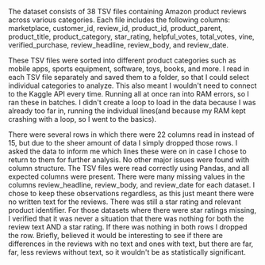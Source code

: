 The dataset consists of 38 TSV files containing Amazon product reviews across various categories. Each file includes the following columns: marketplace, customer_id, review_id, product_id, product_parent, product_title, product_category, star_rating, helpful_votes, total_votes, vine, verified_purchase, review_headline, review_body, and review_date. 

These TSV files were sorted into different product categories such as mobile apps, sports equipment, software, toys, books, and more. I read in each TSV file separately and saved them to a  folder, so that I could select individual categories to analyze. This also meant I wouldn't need to connect to the Kaggle API every time. Running all at once ran into RAM errors, so I ran these in batches. I didn't create a loop to load in the data because I was already too far in, running the individual lines(and because my RAM kept crashing with a loop, so I went to the basics).

There were several rows in which there were 22 columns read in instead of 15, but due to the sheer amount of data I simply dropped those rows. I asked the data to inform me which lines these were on in case I chose to return to them for further analysis. No other major issues were found with column structure. The TSV files were read correctly using Pandas, and all expected columns were present. There were many missing values in the columns review_headline, review_body, and review_date for each dataset. I chose to keep these observations regardless, as this just meant there were no written text for the reviews. There was still a star rating and relevant product identifier. For those datasets where there were star ratings missing, I verified that it was never a situation that there was nothing for both the review text AND a star rating. If there was nothing in both rows I dropped the row. Briefly, believed it would be interesting to see if there are differences in the reviews with no text and ones with text, but there are far, far, less reviews without text, so it wouldn't be as statistically significant. 



